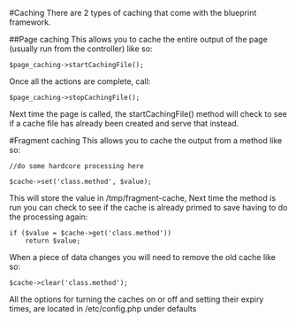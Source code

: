 #Caching
There are 2 types of caching that come with the blueprint framework.

##Page caching
This allows you to cache the entire output of the page (usually run from the controller) like so:
        
    $page_caching->startCachingFile();
        
Once all the actions are complete, call:
    
    $page_caching->stopCachingFile();
        
Next time the page is called, the startCachingFile() method will check to see if a cache file has already been created and serve that instead.

#Fragment caching
This allows you to cache the output from a method like so:
        
    //do some hardcore processing here
    
    $cache->set('class.method', $value);
        
This will store the value in /tmp/fragment-cache, Next time the method is run you can check to see if the cache is already primed to save having to do the processing again:
    
    if ($value = $cache->get('class.method'))
        return $value;
            
When a piece of data changes you will need to remove the old cache like so:
    
    $cache->clear('class.method');
            
All the options for turning the caches on or off and setting their expiry times, are located in /etc/config.php under defaults

